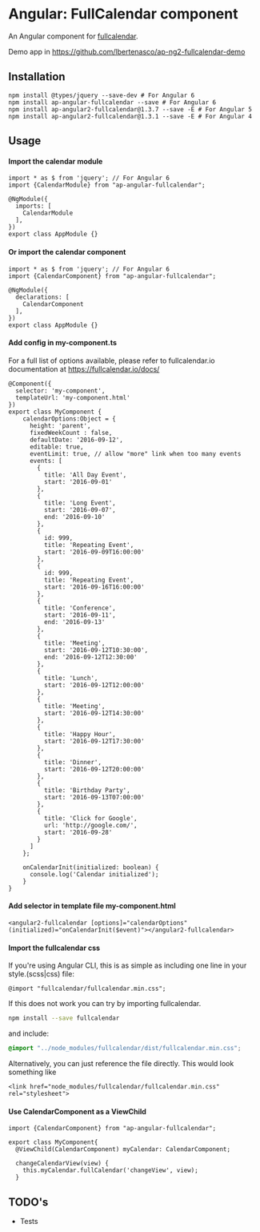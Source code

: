 
# Angular: FullCalendar component

An Angular component for [fullcalendar](https://fullcalendar.io/).

Demo app in https://github.com/lbertenasco/ap-ng2-fullcalendar-demo

## Installation
```
npm install @types/jquery --save-dev # For Angular 6
npm install ap-angular-fullcalendar --save # For Angular 6
npm install ap-angular2-fullcalendar@1.3.7 --save -E # For Angular 5
npm install ap-angular2-fullcalendar@1.3.1 --save -E # For Angular 4
```
## Usage
#### Import the calendar module
```
import * as $ from 'jquery'; // For Angular 6
import {CalendarModule} from "ap-angular-fullcalendar";

@NgModule({
  imports: [
    CalendarModule
  ],
})
export class AppModule {}
```
#### Or import the calendar component
```
import * as $ from 'jquery'; // For Angular 6
import {CalendarComponent} from "ap-angular-fullcalendar";

@NgModule({
  declarations: [
    CalendarComponent
  ],
})
export class AppModule {}
```
#### Add config in my-component.ts
For a full list of options available, please refer to fullcalendar.io documentation at https://fullcalendar.io/docs/
```
@Component({
  selector: 'my-component',
  templateUrl: 'my-component.html'
})
export class MyComponent {
    calendarOptions:Object = {
      height: 'parent',
      fixedWeekCount : false,
      defaultDate: '2016-09-12',
      editable: true,
      eventLimit: true, // allow "more" link when too many events
      events: [
        {
          title: 'All Day Event',
          start: '2016-09-01'
        },
        {
          title: 'Long Event',
          start: '2016-09-07',
          end: '2016-09-10'
        },
        {
          id: 999,
          title: 'Repeating Event',
          start: '2016-09-09T16:00:00'
        },
        {
          id: 999,
          title: 'Repeating Event',
          start: '2016-09-16T16:00:00'
        },
        {
          title: 'Conference',
          start: '2016-09-11',
          end: '2016-09-13'
        },
        {
          title: 'Meeting',
          start: '2016-09-12T10:30:00',
          end: '2016-09-12T12:30:00'
        },
        {
          title: 'Lunch',
          start: '2016-09-12T12:00:00'
        },
        {
          title: 'Meeting',
          start: '2016-09-12T14:30:00'
        },
        {
          title: 'Happy Hour',
          start: '2016-09-12T17:30:00'
        },
        {
          title: 'Dinner',
          start: '2016-09-12T20:00:00'
        },
        {
          title: 'Birthday Party',
          start: '2016-09-13T07:00:00'
        },
        {
          title: 'Click for Google',
          url: 'http://google.com/',
          start: '2016-09-28'
        }
      ]
    };

    onCalendarInit(initialized: boolean) {
      console.log('Calendar initialized');
    }
}
```
#### Add selector in template file my-component.html
```
<angular2-fullcalendar [options]="calendarOptions" (initialized)="onCalendarInit($event)"></angular2-fullcalendar>
```
#### Import the fullcalendar css
If you're using Angular CLI, this is as simple as including one line in your style.(scss|css) file:
```
@import "fullcalendar/fullcalendar.min.css";
```
If this does not work you can try by importing fullcalendar.
```bash
npm install --save fullcalendar
```
and include:
```css
@import "../node_modules/fullcalendar/dist/fullcalendar.min.css";
```

Alternatively, you can just reference the file directly. This would look something like
```
<link href="node_modules/fullcalendar/fullcalendar.min.css" rel="stylesheet">
```

#### Use CalendarComponent as a ViewChild
```
import {CalendarComponent} from "ap-angular-fullcalendar";

export class MyComponent{
  @ViewChild(CalendarComponent) myCalendar: CalendarComponent;

  changeCalendarView(view) {
    this.myCalendar.fullCalendar('changeView', view);
  }
```

## TODO's
* Tests
